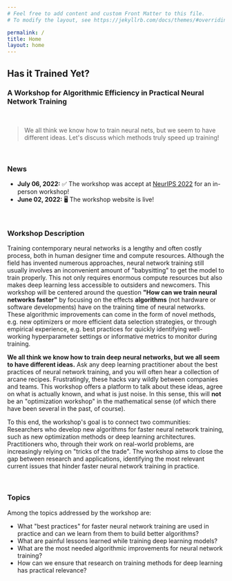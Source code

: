 ```yaml
---
# Feel free to add content and custom Front Matter to this file.
# To modify the layout, see https://jekyllrb.com/docs/themes/#overriding-theme-defaults

permalink: /
title: Home
layout: home
---
```


## Has it Trained Yet?

### A Workshop for Algorithmic Efficiency in Practical Neural Network Training

&nbsp;

> We all think we know how to train neural nets, but we seem to have different ideas. Let's discuss which methods truly speed up training!

&nbsp;

### News

- **July 06, 2022:**  ✅ The workshop was accept at [NeurIPS 2022](https://nips.cc/) for an in-person workshop!
- **June 02, 2022:**  🖥️ The workshop website is live!

&nbsp;

### Workshop Description

Training contemporary neural networks is a lengthy and often costly process, both in human designer time and compute resources.
Although the field has invented numerous approaches, neural network training still usually involves an inconvenient amount of "babysitting" to get the model to train properly.
This not only requires enormous compute resources but also makes deep learning less accessible to outsiders and newcomers.
This workshop will be centered around the question **"How can we train neural networks faster"** by focusing on the effects **algorithms** (not hardware or software developments) have on the training time of neural networks.
These algorithmic improvements can come in the form of novel methods, e.g. new optimizers or more efficient data selection strategies, or through empirical experience, e.g. best practices for quickly identifying well-working hyperparameter settings or informative metrics to monitor during training.

**We all think we know how to train deep neural networks, but we all seem to have different ideas.**
Ask any deep learning practitioner about the best practices of neural network training, and you will often hear a collection of arcane recipes.
Frustratingly, these hacks vary wildly between companies and teams.
This workshop offers a platform to talk about these ideas, agree on what is actually known, and what is just noise.
In this sense, this will **not** be an "optimization workshop" in the mathematical sense (of which there have been several in the past, of course).

To this end, the workshop's goal is to connect two communities:
Researchers who develop new algorithms for faster neural network training, such as new optimization methods or deep learning architectures.
Practitioners who, through their work on real-world problems, are increasingly relying on "tricks of the trade".
The workshop aims to close the gap between research and applications, identifying the most relevant current issues that hinder faster neural network training in practice.

&nbsp;

### Topics

Among the topics addressed by the workshop are:

- What "best practices" for faster neural network training are used in practice and can we learn from them to build better algorithms?
- What are painful lessons learned while training deep learning models?
- What are the most needed algorithmic improvements for neural network training?
- How can we ensure that research on training methods for deep learning has practical relevance?

&nbsp;
